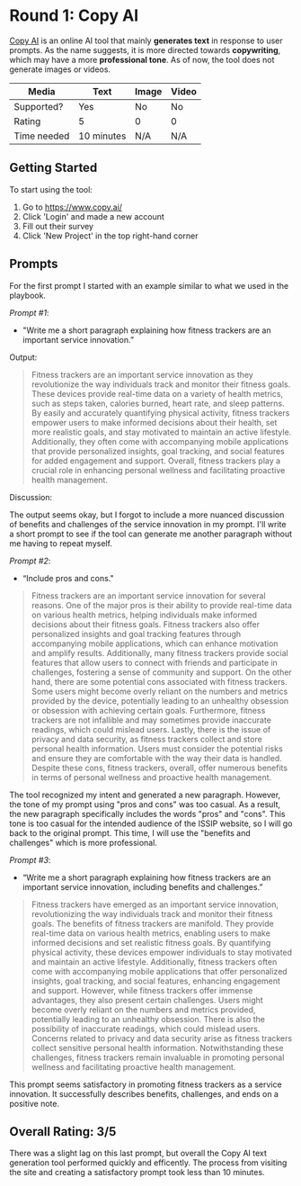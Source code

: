 # Round 1: Copy AI
[Copy AI](https://www.copy.ai/) is an online AI tool that mainly **generates text** in response to user prompts. As the name suggests, it is more directed towards **copywriting**, which may have a more **professional tone**. As of now, the tool does not generate images or videos.

| Media       | Text       | Image | Video |
|-------------|------------|-------|-------|
| Supported?  | Yes        | No    | No    |
| Rating      | 5          | 0     | 0     |
| Time needed | 10 minutes | N/A   | N/A   |

## Getting Started
To start using the tool:
1. Go to https://www.copy.ai/
2. Click 'Login' and made a new account
3. Fill out their survey
4. Click 'New Project' in the top right-hand corner

## Prompts

For the first prompt I started with an example similar to what we used in the playbook.

*Prompt #1*: 
* "Write me a short paragraph explaining how fitness trackers are an important service innovation.”

Output:
> Fitness trackers are an important service innovation as they revolutionize the way individuals track and monitor their fitness goals. These devices provide real-time data on a variety of health metrics, such as steps taken, calories burned, heart rate, and sleep patterns. By easily and accurately quantifying physical activity, fitness trackers empower users to make informed decisions about their health, set more realistic goals, and stay motivated to maintain an active lifestyle. Additionally, they often come with accompanying mobile applications that provide personalized insights, goal tracking, and social features for added engagement and support. Overall, fitness trackers play a crucial role in enhancing personal wellness and facilitating proactive health management.

Discussion:

The output seems okay, but I forgot to include a more nuanced discussion of benefits and challenges of the service innovation in my prompt. I'll write a short prompt to see if the tool can generate me another paragraph without me having to repeat myself.

*Prompt #2*:
* “Include pros and cons." 
> Fitness trackers are an important service innovation for several reasons. One of the major pros is their ability to provide real-time data on various health metrics, helping individuals make informed decisions about their fitness goals. Fitness trackers also offer personalized insights and goal tracking features through accompanying mobile applications, which can enhance motivation and amplify results. Additionally, many fitness trackers provide social features that allow users to connect with friends and participate in challenges, fostering a sense of community and support. On the other hand, there are some potential cons associated with fitness trackers. Some users might become overly reliant on the numbers and metrics provided by the device, potentially leading to an unhealthy obsession or obsession with achieving certain goals. Furthermore, fitness trackers are not infallible and may sometimes provide inaccurate readings, which could mislead users. Lastly, there is the issue of privacy and data security, as fitness trackers collect and store personal health information. Users must consider the potential risks and ensure they are comfortable with the way their data is handled. Despite these cons, fitness trackers, overall, offer numerous benefits in terms of personal wellness and proactive health management.

The tool recognized my intent and generated a new paragraph. However, the tone of my prompt using "pros and cons" was too casual. As a result, the new paragraph specifically includes the words "pros" and "cons". This tone is too casual for the intended audience of the ISSIP website, so I will go back to the original prompt. This time, I will use the "benefits and challenges" which is more professional.

*Prompt #3*: 
* “Write me a short paragraph explaining how fitness trackers are an important service innovation, including benefits and challenges.”
> Fitness trackers have emerged as an important service innovation, revolutionizing the way individuals track and monitor their fitness goals. The benefits of fitness trackers are manifold. They provide real-time data on various health metrics, enabling users to make informed decisions and set realistic fitness goals. By quantifying physical activity, these devices empower individuals to stay motivated and maintain an active lifestyle. Additionally, fitness trackers often come with accompanying mobile applications that offer personalized insights, goal tracking, and social features, enhancing engagement and support. However, while fitness trackers offer immense advantages, they also present certain challenges. Users might become overly reliant on the numbers and metrics provided, potentially leading to an unhealthy obsession. There is also the possibility of inaccurate readings, which could mislead users. Concerns related to privacy and data security arise as fitness trackers collect sensitive personal health information. Notwithstanding these challenges, fitness trackers remain invaluable in promoting personal wellness and facilitating proactive health management.

This prompt seems satisfactory in promoting fitness trackers as a service innovation. It successfully describes benefits, challenges, and ends on a positive note.

## Overall Rating: 3/5
There was a slight lag on this last prompt, but overall the Copy AI text generation tool performed quickly and efficently. The process from visiting the site and creating a satisfactory prompt took less than 10 minutes.